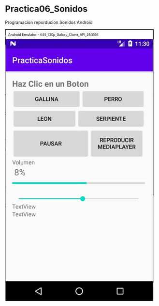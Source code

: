 # Practica06_Sonidos
Programacion reporducion Sonidos Android

![Sonidos](https://github.com/DanielRicob/Practica06_Sonidos/blob/main/Sonidos.JPG)
